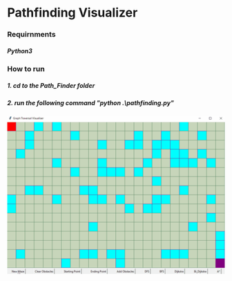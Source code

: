 # Pathfinding Visualizer 
### Requirnments
##### Python3 

### How to run
##### 1. cd to the Path_Finder folder
##### 2. run the following command "python .\pathfinding.py"


![Alt Text](https://github.com/Kartiktyagi3/Path_Finder/blob/master/PF_gif/Path_Finding_settings.gif)
